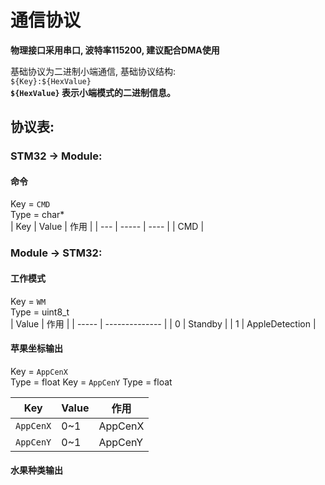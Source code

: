 # 通信协议
**物理接口采用串口, 波特率115200, 建议配合DMA使用**

基础协议为二进制小端通信, 基础协议结构:  
`${Key}:${HexValue}`  
**`${HexValue}` 表示小端模式的二进制信息。**  

## 协议表:  
### STM32 -> Module:
#### 命令
Key = `CMD`  
Type = char*  
| Key | Value | 作用 |
| --- | ----- | ---- |
| CMD | 

### Module -> STM32:
#### 工作模式
Key = `WM`  
Type = uint8_t  
| Value | 作用           |
| ----- | -------------- |
| 0     | Standby        |
| 1     | AppleDetection |

#### 苹果坐标输出
Key = `AppCenX`  
Type = float
Key = `AppCenY`
Type = float

| Key       | Value | 作用    |
| --------- | ----- | ------- |
| `AppCenX` | 0~1   | AppCenX |
| `AppCenY` | 0~1   | AppCenY |

#### 水果种类输出


